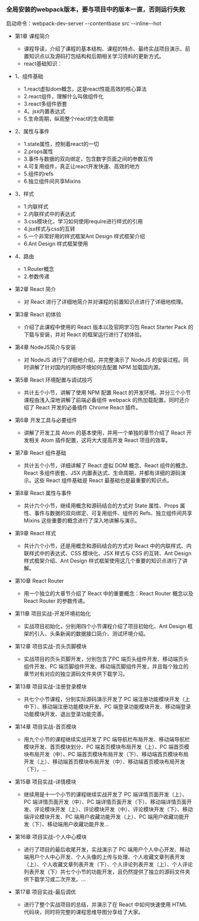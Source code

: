 ### 全局安装的webpack版本，要与项目中的版本一直，否则运行失败

启动命令：webpack-dev-server --contentbase src --inline--hot

* 第1章 课程简介
  * 课程导读，介绍了课程的基本结构、课程的特点、最终实战项目演示、前置知识点以及源码打包结构和后期相关学习资料的更新方式。
  * react基础知识：
* 1、组件基础
  * 1.react虚拟dom概念，这是react性能高效的核心算法
  * 2.react组件，理解什么叫做组件化
  * 3.react多组件嵌套
  * 4。jsx内置表达式
  * 5.生命周期，纵观整个react的生命周期
* 2、属性与事件
  * 1.state属性，控制着react的一切
  * 2.props属性
  * 3.事件与数据的双向绑定，包含数字页面之间的参数互传
  * 4.可复用组件，真正让react开发快速、高效的地方
  * 5.组件的refs
  * 6.独立组件间共享Mixins
* 3、样式
  * 1.内联样式
  * 2.内联样式中的表达式
  * 3.css模块化，学习如何使用require进行样式的引用
  * 4.jsx样式与css的互转
  * 5.一个非常好用的样式框架Ant Design 样式框架介绍
  * 6.Ant Design 样式框架使用
* 4、路由
  * 1.Router概念
  * 2.参数传递

* 第2章 React 简介
    * 对 React 进行了详细地简介并对课程的前置知识点进行了详细地梳理。

* 第3章 React 初体验
    * 介绍了此课程中使用的 React 版本以及官网学习包 React Starter Pack 的下载与安装，并对 React 的框架运行进行了初体验。

* 第4章 NodeJS简介与安装
    * 对 NodeJS 进行了详细地介绍，并完整演示了 NodeJS 的安装过程。同时讲解了针对国内的网络环境如何去配置 NPM 加载国内源。

* 第5章 React 环境配置与调试技巧
    * 共计五个小节，讲解了使用 NPM 配置 React 的开发环境。并分三个小节课程由浅入深地讲解了前端必备组件 webpack 的热加载配置。同时还介绍了 React 开发的必备插件 Chrome React 插件。

* 第6章 开发工具与必要组件
    * 讲解了开发工具 Atom 的基本使用，并用一个单独的章节介绍了 React 开发相关 Atom 插件配置，这将大大提高开发 React 项目的效率。

* 第7章 React 组件基础
    * 共计五个小节，详细讲解了 React 虚拟 DOM 概念、React 组件的概念、React 多组件嵌套、JSX 内置表达式、生命周期，并都有详细的源码演示。这些 React 组件基础是 React 最基础也是最重要的知识点。

* 第8章 React 属性与事件
    * 共计六个小节，继续用概念和源码结合的方式对 State 属性、Props 属性、事件与数据的双向绑定、可复用组件、组件的 Refs、独立组件间共享 Mixins 这些重要的概念进行了深入地讲解与演示。

* 第9章 React 样式
    * 共计六个小节，还是用概念和源码结合的方式对 React 中的内联样式、内联样式中的表达式、CSS 模块化、JSX 样式与 CSS 的互转、Ant Design 样式框架介绍、Ant Design 样式框架使用这几个重要的知识点进行了讲解。

* 第10章 React Router
    * 用一个独立的大章节介绍了 React 中的重要概念：React Router 概念以及 React Router 的参数传递。

* 第11章 项目实战-开发环境初始化
    * 实战项目初始化，分别用四个小节课程介绍了项目初始化、Ant Design 框架的引入、头条新闻的数据接口简介、测试环境介绍。

* 第12章 项目实战-页头页脚模块
    * 实战项目的页头页脚开发，分别包含了PC 端页头组件开发、移动端页头组件开发、PC 端页脚组件开发、移动端页脚组件开发，并且每个独立的章节对有对应的独立源码文件夹供下载学习。

* 第13章 项目实战-注册登录模块
    * 共七个小节课程，分别实际源码演示开发了 PC 端注册功能模块开发（上中下）、移动端注册功能模块开发、PC 端登录功能模块开发、移动端登录功能模块开发、退出登录功能完善。

* 第14章 项目实战-首页模块
    * 用九个小节的课程继续实战开发了 PC 端导航栏布局开发、移动端导航栏模块开发、首页模块划分、PC 端首页模块布局开发（上）、PC 端首页模块布局开发（中）、PC 端首页模块布局开发（下）、移动端首页模块布局开发（上）、移动端首页模块布局开发（中）、移动端首页模块布局开发（下）。...

* 第15章 项目实战-详情模块
    * 继续用是十一个小节的课程继续实战开发了 PC 端详情页面开发（上）、PC 端详情页面开发（中）、PC 端详情页面开发（下）、移动端详情页面开发、评论模块开发（上）、评论模块开发（中）、评论模块开发（下）、移动端评论模块开发、PC 端用户收藏功能开发（上）、PC 端用户收藏功能开发（下）、移动端用户收藏功能开发...

* 第16章 项目实战-个人中心模块
    * 进行了项目的最后收尾开发，实战演示了 PC 端用户个人中心开发、移动端用户个人中心开发、个人头像的上传与处理、个人收藏文章列表开发（上）、个人收藏文章列表开发（下）、个人评论列表开发（上）、个人评论列表开发（下）共七个小节的功能开发，且仍然提供了独立的源码文件夹供下载学习或二次开发。...

* 第17章 项目实战-最后调优
    * 进行了整个实战项目的总结，并演示了在 React 中如何快速使用 HTML 代码块，同时将完整的课程思维导图分享给了大家。

